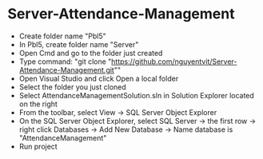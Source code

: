 # Server-Attendance-Management

- Create folder name "Pbl5"
- In Pbl5, create folder name "Server"
- Open Cmd and go to the folder just created
- Type command: "git clone "https://github.com/nguyentvit/Server-Attendance-Management.git""
- Open Visual Studio and click Open a local folder
- Select the folder you just cloned
- Select AttendanceManagementSolution.sln in Solution Explorer located on the right
- From the toolbar, select View -> SQL Server Object Explorer
- On the SQL Server Object Explorer, select SQL Server ->  the first row -> right click Databases -> Add New Database -> Name database is "AttendanceManagement"
- Run project
